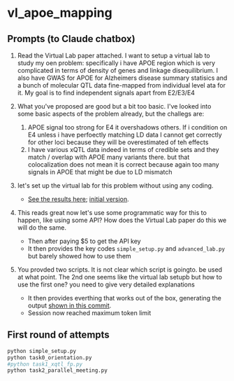 # vl_apoe_mapping

## Prompts (to Claude chatbox)

1. Read the Virtual Lab paper attached. I want to setup a virtual lab to study my oen problem: specifically i have APOE region which is very complicated in terms of density of genes and linkage disequilibrium. I also have GWAS for APOE for Alzheimers disease summary statisics and a bunch of molecular QTL data fine-mapped from individual level ata for it. My goal is to find independent signals apart from E2/E3/E4

2. What you've proposed are good but a bit too basic. I've looked into some basic aspects of the problem already, but the challegs are:
    1. APOE signal too strong for E4 it overshadows others. If i condition on E4 unless i have perfoectly matching LD data I cannot get correctly for other loci because they will be overestimated of teh effects
    2. I have various xQTL data indeed in terms of credible sets and they match / overlap with APOE many variants there. but that colocalization does not mean it is correct because again too many signals in APOE that might be due to LD mismatch

3. let's set up the virtual lab for this problem without using any coding.
    - [See the results here](vl_no_code_20250805.md); [initial version](https://github.com/gaow/vl_apoe_mapping/blob/b4d1b333a0eddea83289f361654274a6398c8506/vl_no_code_20250805.md).

4. This reads great now let's use some programmatic way for this to happen, like using some API? How does the Virtual Lab paper do this we will do the same.
    - Then after paying $5 to get the API key
    - It then provides the key codes `simple_setup.py` and `advanced_lab.py` but barely showed how to use them

5. You provded two scripts. It is not clear which script is goingto. be used at what point. The 2nd one seems like the virtual lab setupb but how to use the first one? you need to give very detailed explanations
    - It then provides everthing that works out of the box, generating the output [shown in this commit](https://github.com/gaow/vl_apoe_mapping/tree/bde3370de4b0eacc5aeca54b1ffbde917793a529).
    - Session now reached maximum token limit

## First round of attempts

```bash
python simple_setup.py
python task0_orientation.py
#python task1_xqtl_fp.py
python task2_parallel_meeting.py
```

